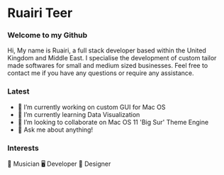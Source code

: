 # Ruairi Teer 


### Welcome to my Github
Hi, My name is Ruairi, a full stack developer based within the United Kingdom and Middle East.  I specialise the development of custom tailor made softwares for small and medium sized businesses. Feel free to contact me if you have any questions or require any assistance.


### Latest
- 🔭 I’m currently working on custom GUI for Mac OS
- 🌱 I’m currently learning Data Visualization
- 👯 I’m looking to collaborate on Mac OS 11 'Big Sur' Theme Engine
- 💬 Ask me about anything!

### Interests

🎸 Musician
🖥 Developer
🎨 Designer


